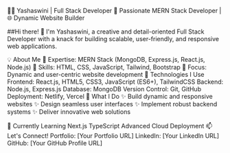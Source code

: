 👩‍💻 Yashaswini | Full Stack Developer
🚀 Passionate MERN Stack Developer | 🌐 Dynamic Website Builder

##Hi there! 👋 I'm Yashaswini, a creative and detail-oriented Full Stack Developer with a knack for building scalable, user-friendly, and responsive web applications.

💡 About Me
🌟 Expertise: MERN Stack (MongoDB, Express.js, React.js, Node.js)
🌟 Skills: HTML, CSS, JavaScript, Tailwind, Bootstrap
🌟 Focus: Dynamic and user-centric website development
🔧 Technologies I Use
Frontend: React.js, HTML5, CSS3, JavaScript (ES6+), TailwindCSS
Backend: Node.js, Express.js
Database: MongoDB
Version Control: Git, GitHub
Deployment: Netlify, Vercel
🌟 What I Do
✨ Build dynamic and responsive websites
✨ Design seamless user interfaces
✨ Implement robust backend systems
✨ Deliver innovative web solutions

🌱 Currently Learning
Next.js
TypeScript
Advanced Cloud Deployment
📫 Let's Connect!
Portfolio: [Your Portfolio URL]
LinkedIn: [Your LinkedIn URL]
GitHub: [Your GitHub Profile URL]

